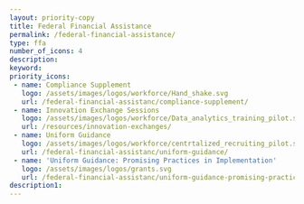 ```yaml
---
layout: priority-copy
title: Federal Financial Assistance
permalink: /federal-financial-assistance/
type: ffa
number_of_icons: 4
description: 
keyword: 
priority_icons: 
 - name: Compliance Supplement
   logo: /assets/images/logos/workforce/Hand_shake.svg
   url: /federal-financial-assistanc/compliance-supplement/
 - name: Innovation Exchange Sessions
   logo: /assets/images/logos/workforce/Data_analytics_training_pilot.svg
   url: /resources/innovation-exchanges/
 - name: Uniform Guidance
   logo: /assets/images/logos/workforce/centrtalized_recruiting_pilot.svg
   url: /federal-financial-assistanc/uniform-guidance/
 - name: 'Uniform Guidance: Promising Practices in Implementation'
   logo: /assets/images/logos/grants.svg
   url: /federal-financial-assistanc/uniform-guidance-promising-practices-in-implementation/
description1:
---
```





